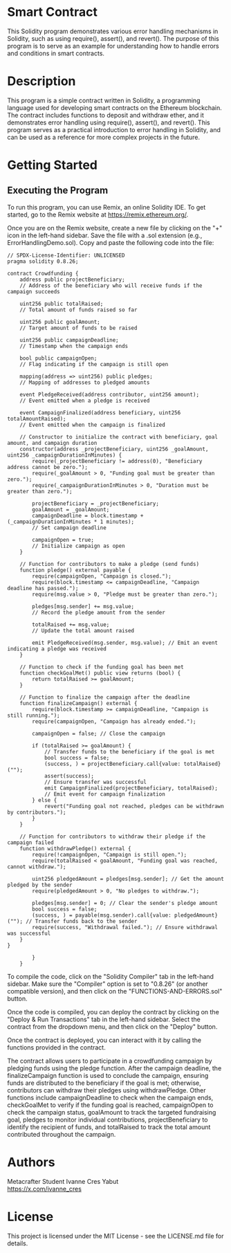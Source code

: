 # Smart Contract
This Solidity program demonstrates various error handling mechanisms in Solidity, such as using require(), assert(), and revert(). The purpose of this program is to serve as an example for understanding how to handle errors and conditions in smart contracts.

# Description
This program is a simple contract written in Solidity, a programming language used for developing smart contracts on the Ethereum blockchain. The contract includes functions to deposit and withdraw ether, and it demonstrates error handling using require(), assert(), and revert(). This program serves as a practical introduction to error handling in Solidity, and can be used as a reference for more complex projects in the future.

# Getting Started
## Executing the Program
To run this program, you can use Remix, an online Solidity IDE. To get started, go to the Remix website at https://remix.ethereum.org/.

Once you are on the Remix website, create a new file by clicking on the "+" icon in the left-hand sidebar. Save the file with a .sol extension (e.g., ErrorHandlingDemo.sol). Copy and paste the following code into the file:

    // SPDX-License-Identifier: UNLICENSED
    pragma solidity 0.8.26;

    contract Crowdfunding {
        address public projectBeneficiary; 
        // Address of the beneficiary who will receive funds if the campaign succeeds
    
        uint256 public totalRaised; 
        // Total amount of funds raised so far
    
        uint256 public goalAmount; 
        // Target amount of funds to be raised
    
        uint256 public campaignDeadline; 
        // Timestamp when the campaign ends
    
        bool public campaignOpen; 
        // Flag indicating if the campaign is still open
    
        mapping(address => uint256) public pledges; 
        // Mapping of addresses to pledged amounts
    
        event PledgeReceived(address contributor, uint256 amount); 
        // Event emitted when a pledge is received
    
        event CampaignFinalized(address beneficiary, uint256 totalAmountRaised); 
        // Event emitted when the campaign is finalized
    
        // Constructor to initialize the contract with beneficiary, goal amount, and campaign duration
        constructor(address _projectBeneficiary, uint256 _goalAmount, uint256 _campaignDurationInMinutes) {
            require(_projectBeneficiary != address(0), "Beneficiary address cannot be zero.");
            require(_goalAmount > 0, "Funding goal must be greater than zero.");
            require(_campaignDurationInMinutes > 0, "Duration must be greater than zero.");
    
            projectBeneficiary = _projectBeneficiary;
            goalAmount = _goalAmount;
            campaignDeadline = block.timestamp + (_campaignDurationInMinutes * 1 minutes); 
            // Set campaign deadline
    
            campaignOpen = true; 
            // Initialize campaign as open
        }
    
        // Function for contributors to make a pledge (send funds)
        function pledge() external payable {
            require(campaignOpen, "Campaign is closed.");
            require(block.timestamp <= campaignDeadline, "Campaign deadline has passed.");
            require(msg.value > 0, "Pledge must be greater than zero.");
    
            pledges[msg.sender] += msg.value; 
            // Record the pledge amount from the sender
    
            totalRaised += msg.value; 
            // Update the total amount raised
    
            emit PledgeReceived(msg.sender, msg.value); // Emit an event indicating a pledge was received
        }
    
        // Function to check if the funding goal has been met
        function checkGoalMet() public view returns (bool) {
            return totalRaised >= goalAmount;
        }
    
        // Function to finalize the campaign after the deadline
        function finalizeCampaign() external {
            require(block.timestamp >= campaignDeadline, "Campaign is still running.");
            require(campaignOpen, "Campaign has already ended.");
    
            campaignOpen = false; // Close the campaign
    
            if (totalRaised >= goalAmount) {
                // Transfer funds to the beneficiary if the goal is met
                bool success = false;
                (success, ) = projectBeneficiary.call{value: totalRaised}("");
                assert(success); 
                // Ensure transfer was successful
                emit CampaignFinalized(projectBeneficiary, totalRaised); 
                // Emit event for campaign finalization
            } else {
                revert("Funding goal not reached, pledges can be withdrawn by contributors.");
            }
        }
    
        // Function for contributors to withdraw their pledge if the campaign failed
        function withdrawPledge() external {
            require(!campaignOpen, "Campaign is still open.");
            require(totalRaised < goalAmount, "Funding goal was reached, cannot withdraw.");
    
            uint256 pledgedAmount = pledges[msg.sender]; // Get the amount pledged by the sender
            require(pledgedAmount > 0, "No pledges to withdraw.");
    
            pledges[msg.sender] = 0; // Clear the sender's pledge amount
            bool success = false;
            (success, ) = payable(msg.sender).call{value: pledgedAmount}(""); // Transfer funds back to the sender
            require(success, "Withdrawal failed."); // Ensure withdrawal was successful
        }
    }
    
            }
        }


To compile the code, click on the "Solidity Compiler" tab in the left-hand sidebar. Make sure the "Compiler" option is set to "0.8.26" (or another compatible version), and then click on the "FUNCTIONS-AND-ERRORS.sol" button.

Once the code is compiled, you can deploy the contract by clicking on the "Deploy & Run Transactions" tab in the left-hand sidebar. Select the contract from the dropdown menu, and then click on the "Deploy" button.

Once the contract is deployed, you can interact with it by calling the functions provided in the contract. 

The contract allows users to participate in a crowdfunding campaign by pledging funds using the pledge function. After the campaign deadline, the finalizeCampaign function is used to conclude the campaign, ensuring funds are distributed to the beneficiary if the goal is met; otherwise, contributors can withdraw their pledges using withdrawPledge. Other functions include campaignDeadline to check when the campaign ends, checkGoalMet to verify if the funding goal is reached, campaignOpen to check the campaign status, goalAmount to track the targeted fundraising goal, pledges to monitor individual contributions, projectBeneficiary to identify the recipient of funds, and totalRaised to track the total amount contributed throughout the campaign.



# Authors
Metacrafter Student Ivanne Cres Yabut \
https://x.com/ivanne_cres

# License
This project is licensed under the MIT License - see the LICENSE.md file for details.


